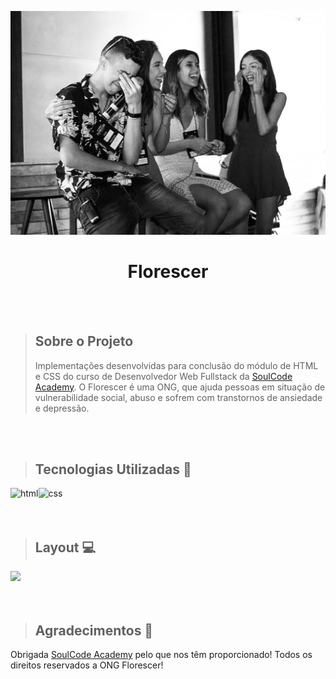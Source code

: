 <p align="center">
<img  src="https://raw.githubusercontent.com/DianadosSantos/ExONG/main/img/banner.jpg" width="800"/>
</p>

<h1 align="center">Florescer</h1>

<br>
<br>

> ## Sobre o Projeto
> Implementações desenvolvidas para conclusão do módulo de HTML e CSS do curso de Desenvolvedor Web Fullstack da [SoulCode Academy](https://soulcodeacademy.org/). O Florescer é uma ONG, que ajuda pessoas em situação de vulnerabilidade social, abuso e sofrem com transtornos de ansiedade e depressão.

<br>
<br>

> ## Tecnologias Utilizadas 🧰

<p>
<img align="left" alt="html" src="https://img.shields.io/badge/HTML5-E34F26?style=for-the-badge&logo=html5&logoColor=white" />
<img align="left" align="left" alt="css" src="https://img.shields.io/badge/CSS3-1572B6?style=for-the-badge&logo=css3&logoColor=white" />

</p>  

<br> 
<br>
<br>

> ## Layout 💻

<img src="https://github.com/DianadosSantos/ExONG/blob/main/video/florescer.gif" width="900" />

<br>


<br>
<br>

> ## Agradecimentos 💙
Obrigada [SoulCode Academy](https://soulcodeacademy.org) pelo que nos têm proporcionado!
Todos os direitos reservados a ONG Florescer!



